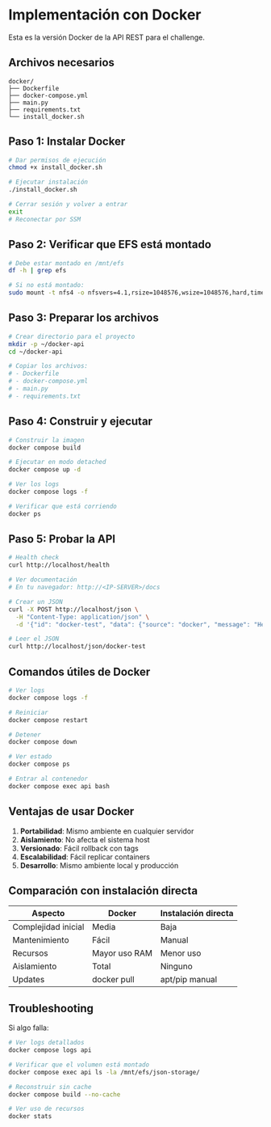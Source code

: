 # Implementación con Docker

Esta es la versión Docker de la API REST para el challenge.

## Archivos necesarios

```
docker/
├── Dockerfile
├── docker-compose.yml
├── main.py
├── requirements.txt
└── install_docker.sh
```

## Paso 1: Instalar Docker

```bash
# Dar permisos de ejecución
chmod +x install_docker.sh

# Ejecutar instalación
./install_docker.sh

# Cerrar sesión y volver a entrar
exit
# Reconectar por SSM
```

## Paso 2: Verificar que EFS está montado

```bash
# Debe estar montado en /mnt/efs
df -h | grep efs

# Si no está montado:
sudo mount -t nfs4 -o nfsvers=4.1,rsize=1048576,wsize=1048576,hard,timeo=600,retrans=2,noresvport fs-0e812c2a1da1c60d3.efs.us-east-1.amazonaws.com:/ /mnt/efs
```

## Paso 3: Preparar los archivos

```bash
# Crear directorio para el proyecto
mkdir -p ~/docker-api
cd ~/docker-api

# Copiar los archivos:
# - Dockerfile
# - docker-compose.yml
# - main.py
# - requirements.txt
```

## Paso 4: Construir y ejecutar

```bash
# Construir la imagen
docker compose build

# Ejecutar en modo detached
docker compose up -d

# Ver los logs
docker compose logs -f

# Verificar que está corriendo
docker ps
```

## Paso 5: Probar la API

```bash
# Health check
curl http://localhost/health

# Ver documentación
# En tu navegador: http://<IP-SERVER>/docs

# Crear un JSON
curl -X POST http://localhost/json \
  -H "Content-Type: application/json" \
  -d '{"id": "docker-test", "data": {"source": "docker", "message": "Hello from Docker"}}'

# Leer el JSON
curl http://localhost/json/docker-test
```

## Comandos útiles de Docker

```bash
# Ver logs
docker compose logs -f

# Reiniciar
docker compose restart

# Detener
docker compose down

# Ver estado
docker compose ps

# Entrar al contenedor
docker compose exec api bash
```

## Ventajas de usar Docker

1. **Portabilidad**: Mismo ambiente en cualquier servidor
2. **Aislamiento**: No afecta el sistema host
3. **Versionado**: Fácil rollback con tags
4. **Escalabilidad**: Fácil replicar containers
5. **Desarrollo**: Mismo ambiente local y producción

## Comparación con instalación directa

| Aspecto | Docker | Instalación directa |
|---------|--------|-------------------|
| Complejidad inicial | Media | Baja |
| Mantenimiento | Fácil | Manual |
| Recursos | Mayor uso RAM | Menor uso |
| Aislamiento | Total | Ninguno |
| Updates | docker pull | apt/pip manual |

## Troubleshooting

Si algo falla:

```bash
# Ver logs detallados
docker compose logs api

# Verificar que el volumen está montado
docker compose exec api ls -la /mnt/efs/json-storage/

# Reconstruir sin cache
docker compose build --no-cache

# Ver uso de recursos
docker stats
```